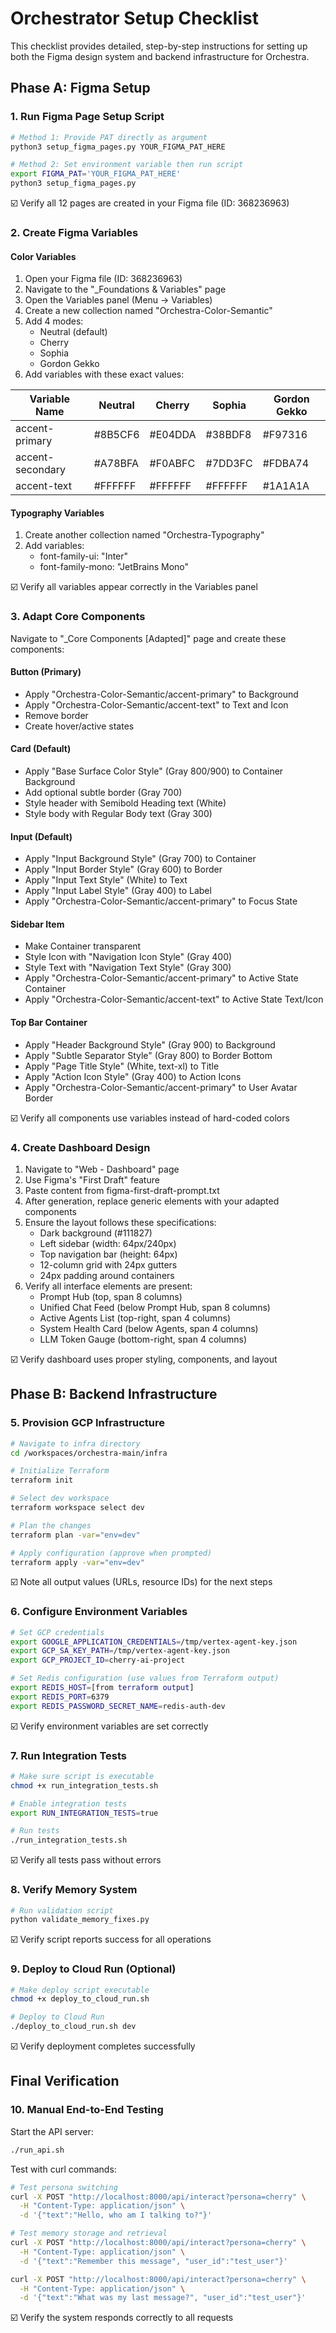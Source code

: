 # Orchestrator Setup Checklist

This checklist provides detailed, step-by-step instructions for setting up both the Figma design system and backend infrastructure for Orchestra.

## Phase A: Figma Setup

### 1. Run Figma Page Setup Script

```bash
# Method 1: Provide PAT directly as argument
python3 setup_figma_pages.py YOUR_FIGMA_PAT_HERE

# Method 2: Set environment variable then run script
export FIGMA_PAT='YOUR_FIGMA_PAT_HERE'
python3 setup_figma_pages.py
```

☑️ Verify all 12 pages are created in your Figma file (ID: 368236963)

### 2. Create Figma Variables

#### Color Variables

1. Open your Figma file (ID: 368236963)
2. Navigate to the "\_Foundations & Variables" page
3. Open the Variables panel (Menu → Variables)
4. Create a new collection named "Orchestra-Color-Semantic"
5. Add 4 modes:
   - Neutral (default)
   - Cherry
   - Sophia
   - Gordon Gekko
6. Add variables with these exact values:

| Variable Name    | Neutral | Cherry  | Sophia  | Gordon Gekko |
| ---------------- | ------- | ------- | ------- | ------------ |
| accent-primary   | #8B5CF6 | #E04DDA | #38BDF8 | #F97316      |
| accent-secondary | #A78BFA | #F0ABFC | #7DD3FC | #FDBA74      |
| accent-text      | #FFFFFF | #FFFFFF | #FFFFFF | #1A1A1A      |

#### Typography Variables

1. Create another collection named "Orchestra-Typography"
2. Add variables:
   - font-family-ui: "Inter"
   - font-family-mono: "JetBrains Mono"

☑️ Verify all variables appear correctly in the Variables panel

### 3. Adapt Core Components

Navigate to "\_Core Components [Adapted]" page and create these components:

#### Button (Primary)

- Apply "Orchestra-Color-Semantic/accent-primary" to Background
- Apply "Orchestra-Color-Semantic/accent-text" to Text and Icon
- Remove border
- Create hover/active states

#### Card (Default)

- Apply "Base Surface Color Style" (Gray 800/900) to Container Background
- Add optional subtle border (Gray 700)
- Style header with Semibold Heading text (White)
- Style body with Regular Body text (Gray 300)

#### Input (Default)

- Apply "Input Background Style" (Gray 700) to Container
- Apply "Input Border Style" (Gray 600) to Border
- Apply "Input Text Style" (White) to Text
- Apply "Input Label Style" (Gray 400) to Label
- Apply "Orchestra-Color-Semantic/accent-primary" to Focus State

#### Sidebar Item

- Make Container transparent
- Style Icon with "Navigation Icon Style" (Gray 400)
- Style Text with "Navigation Text Style" (Gray 300)
- Apply "Orchestra-Color-Semantic/accent-primary" to Active State Container
- Apply "Orchestra-Color-Semantic/accent-text" to Active State Text/Icon

#### Top Bar Container

- Apply "Header Background Style" (Gray 900) to Background
- Apply "Subtle Separator Style" (Gray 800) to Border Bottom
- Apply "Page Title Style" (White, text-xl) to Title
- Apply "Action Icon Style" (Gray 400) to Action Icons
- Apply "Orchestra-Color-Semantic/accent-primary" to User Avatar Border

☑️ Verify all components use variables instead of hard-coded colors

### 4. Create Dashboard Design

1. Navigate to "Web - Dashboard" page
2. Use Figma's "First Draft" feature
3. Paste content from figma-first-draft-prompt.txt
4. After generation, replace generic elements with your adapted components
5. Ensure the layout follows these specifications:
   - Dark background (#111827)
   - Left sidebar (width: 64px/240px)
   - Top navigation bar (height: 64px)
   - 12-column grid with 24px gutters
   - 24px padding around containers
6. Verify all interface elements are present:
   - Prompt Hub (top, span 8 columns)
   - Unified Chat Feed (below Prompt Hub, span 8 columns)
   - Active Agents List (top-right, span 4 columns)
   - System Health Card (below Agents, span 4 columns)
   - LLM Token Gauge (bottom-right, span 4 columns)

☑️ Verify dashboard uses proper styling, components, and layout

## Phase B: Backend Infrastructure

### 5. Provision GCP Infrastructure

```bash
# Navigate to infra directory
cd /workspaces/orchestra-main/infra

# Initialize Terraform
terraform init

# Select dev workspace
terraform workspace select dev

# Plan the changes
terraform plan -var="env=dev"

# Apply configuration (approve when prompted)
terraform apply -var="env=dev"
```

☑️ Note all output values (URLs, resource IDs) for the next steps

### 6. Configure Environment Variables

```bash
# Set GCP credentials
export GOOGLE_APPLICATION_CREDENTIALS=/tmp/vertex-agent-key.json
export GCP_SA_KEY_PATH=/tmp/vertex-agent-key.json
export GCP_PROJECT_ID=cherry-ai-project

# Set Redis configuration (use values from Terraform output)
export REDIS_HOST=[from terraform output]
export REDIS_PORT=6379
export REDIS_PASSWORD_SECRET_NAME=redis-auth-dev
```

☑️ Verify environment variables are set correctly

### 7. Run Integration Tests

```bash
# Make sure script is executable
chmod +x run_integration_tests.sh

# Enable integration tests
export RUN_INTEGRATION_TESTS=true

# Run tests
./run_integration_tests.sh
```

☑️ Verify all tests pass without errors

### 8. Verify Memory System

```bash
# Run validation script
python validate_memory_fixes.py
```

☑️ Verify script reports success for all operations

### 9. Deploy to Cloud Run (Optional)

```bash
# Make deploy script executable
chmod +x deploy_to_cloud_run.sh

# Deploy to Cloud Run
./deploy_to_cloud_run.sh dev
```

☑️ Verify deployment completes successfully

## Final Verification

### 10. Manual End-to-End Testing

Start the API server:

```bash
./run_api.sh
```

Test with curl commands:

```bash
# Test persona switching
curl -X POST "http://localhost:8000/api/interact?persona=cherry" \
  -H "Content-Type: application/json" \
  -d '{"text":"Hello, who am I talking to?"}'

# Test memory storage and retrieval
curl -X POST "http://localhost:8000/api/interact?persona=cherry" \
  -H "Content-Type: application/json" \
  -d '{"text":"Remember this message", "user_id":"test_user"}'

curl -X POST "http://localhost:8000/api/interact?persona=cherry" \
  -H "Content-Type: application/json" \
  -d '{"text":"What was my last message?", "user_id":"test_user"}'
```

☑️ Verify the system responds correctly to all requests
